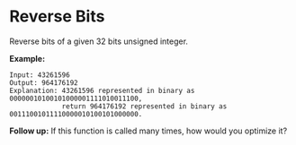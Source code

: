 # Reverse Bits

Reverse bits of a given 32 bits unsigned integer.

__Example:__

```pseudo
Input: 43261596
Output: 964176192
Explanation: 43261596 represented in binary as 00000010100101000001111010011100,
             return 964176192 represented in binary as 00111001011110000010100101000000.
```

__Follow up:__
If this function is called many times, how would you optimize it?